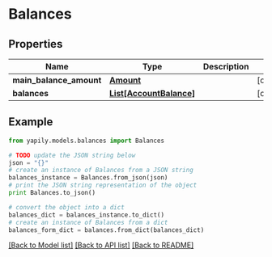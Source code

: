 # Balances


## Properties

Name | Type | Description | Notes
------------ | ------------- | ------------- | -------------
**main_balance_amount** | [**Amount**](Amount.md) |  | [optional] 
**balances** | [**List[AccountBalance]**](AccountBalance.md) |  | [optional] 

## Example

```python
from yapily.models.balances import Balances

# TODO update the JSON string below
json = "{}"
# create an instance of Balances from a JSON string
balances_instance = Balances.from_json(json)
# print the JSON string representation of the object
print Balances.to_json()

# convert the object into a dict
balances_dict = balances_instance.to_dict()
# create an instance of Balances from a dict
balances_form_dict = balances.from_dict(balances_dict)
```
[[Back to Model list]](../README.md#documentation-for-models) [[Back to API list]](../README.md#documentation-for-api-endpoints) [[Back to README]](../README.md)


